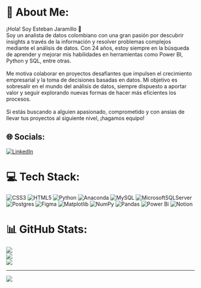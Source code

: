# 💫 About Me:
¡Hola! Soy Esteban Jaramillo 👋<br>Soy un analista de datos colombiano con una gran pasión por descubrir insights a través de la información y resolver problemas complejos mediante el análisis de datos. Con 24 años, estoy siempre en la búsqueda de aprender y mejorar mis habilidades en herramientas como Power BI, Python y SQL, entre otras.<br><br>Me motiva colaborar en proyectos desafiantes que impulsen el crecimiento empresarial y la toma de decisiones basadas en datos. Mi objetivo es sobresalir en el mundo del análisis de datos, siempre dispuesto a aportar valor y seguir explorando nuevas formas de hacer más eficientes los procesos.<br><br>Si estás buscando a alguien apasionado, comprometido y con ansias de llevar tus proyectos al siguiente nivel, ¡hagamos equipo!


## 🌐 Socials:
[![LinkedIn](https://img.shields.io/badge/LinkedIn-%230077B5.svg?logo=linkedin&logoColor=white)](https://linkedin.com/in/duvan-esteban-jaramillo/) 

# 💻 Tech Stack:
![CSS3](https://img.shields.io/badge/css3-%231572B6.svg?style=for-the-badge&logo=css3&logoColor=white) ![HTML5](https://img.shields.io/badge/html5-%23E34F26.svg?style=for-the-badge&logo=html5&logoColor=white) ![Python](https://img.shields.io/badge/python-3670A0?style=for-the-badge&logo=python&logoColor=ffdd54) ![Anaconda](https://img.shields.io/badge/Anaconda-%2344A833.svg?style=for-the-badge&logo=anaconda&logoColor=white) ![MySQL](https://img.shields.io/badge/mysql-4479A1.svg?style=for-the-badge&logo=mysql&logoColor=white) ![MicrosoftSQLServer](https://img.shields.io/badge/Microsoft%20SQL%20Server-CC2927?style=for-the-badge&logo=microsoft%20sql%20server&logoColor=white) ![Postgres](https://img.shields.io/badge/postgres-%23316192.svg?style=for-the-badge&logo=postgresql&logoColor=white) ![Figma](https://img.shields.io/badge/figma-%23F24E1E.svg?style=for-the-badge&logo=figma&logoColor=white) ![Matplotlib](https://img.shields.io/badge/Matplotlib-%23ffffff.svg?style=for-the-badge&logo=Matplotlib&logoColor=black) ![NumPy](https://img.shields.io/badge/numpy-%23013243.svg?style=for-the-badge&logo=numpy&logoColor=white) ![Pandas](https://img.shields.io/badge/pandas-%23150458.svg?style=for-the-badge&logo=pandas&logoColor=white) ![Power Bi](https://img.shields.io/badge/power_bi-F2C811?style=for-the-badge&logo=powerbi&logoColor=black) ![Notion](https://img.shields.io/badge/Notion-%23000000.svg?style=for-the-badge&logo=notion&logoColor=white)
# 📊 GitHub Stats:
![](https://github-readme-stats.vercel.app/api?username=Duvedt&theme=dark&hide_border=false&include_all_commits=false&count_private=false)<br/>
![](https://github-readme-streak-stats.herokuapp.com/?user=Duvedt&theme=dark&hide_border=false)<br/>
![](https://github-readme-stats.vercel.app/api/top-langs/?username=Duvedt&theme=dark&hide_border=false&include_all_commits=false&count_private=false&layout=compact)

---
[![](https://visitcount.itsvg.in/api?id=Duvedt&icon=0&color=12)](https://visitcount.itsvg.in)

<!-- Proudly created with GPRM ( https://gprm.itsvg.in ) -->
